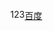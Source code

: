 <!DOCTYPE html>
<html lang="en">
<head>
    <meta charset="UTF-8">
    <title>Title</title>
    <style>
        li{
            float: left;
            list-style: none;
        }
    </style>
</head>
<body>
<ul>
    <li><a href="#"></a>1</li>
    <li><a href="#"></a>2</li>
    <li><a href="#"></a>3</li>
</ul>
<a href="baidu" id="i2">百度</a>
<script>
    document.getElementById("i2").onclick=function () {
        return false
    }
</script>

</body>
</html>